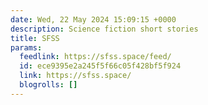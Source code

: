 ```yaml
---
date: Wed, 22 May 2024 15:09:15 +0000
description: Science fiction short stories
title: SFSS
params:
  feedlink: https://sfss.space/feed/
  id: ece9395e2a245f5f66c05f428bf5f924
  link: https://sfss.space/
  blogrolls: []
---
```

